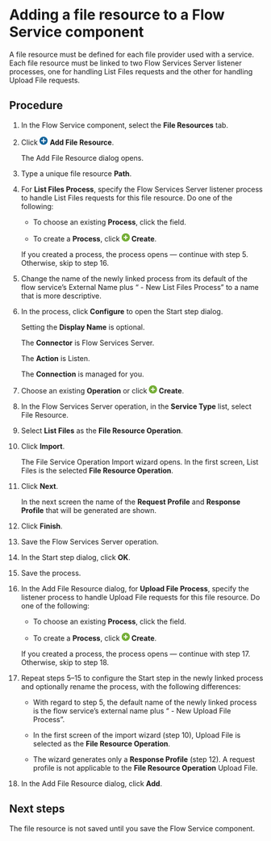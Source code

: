 # Adding a file resource to a Flow Service component

<head>
  <meta name="guidename" content="Integration"/>
  <meta name="context" content="GUID-113814d4-b0e0-48a3-b5d9-a2b5373859bc"/>
</head>


A file resource must be defined for each file provider used with a service. Each file resource must be linked to two Flow Services Server listener processes, one for handling List Files requests and the other for handling Upload File requests.

## Procedure

1.  In the Flow Service component, select the **File Resources** tab.

2.  Click ![+](../Images/main-ic-plus-sign-white-in-blue-circle-16_98f7af60-dd5f-4037-90cd-05cc9dfc5502.jpg) **Add File Resource**.

    The Add File Resource dialog opens.

3.  Type a unique file resource **Path**.   

4.  For **List Files Process**, specify the Flow Services Server listener process to handle List Files requests for this file resource. Do one of the following:

    -   To choose an existing **Process**, click the field.

    -   To create a **Process**, click **![+](../Images/main-ic-plus-sign-white-in-green-circle-16_4dc8c5f3-e893-4aef-ade2-0b7afe9476c1.jpg) Create**.

    If you created a process, the process opens — continue with step 5. Otherwise, skip to step 16.

5.  Change the name of the newly linked process from its default of the flow service’s External Name plus “ - New List Files Process” to a name that is more descriptive.

6.  In the process, click **Configure** to open the Start step dialog.

    Setting the **Display Name** is optional.

    The **Connector** is Flow Services Server.

    The **Action** is Listen.

    The **Connection** is managed for you.

7.  Choose an existing **Operation** or click **![+](../Images/main-ic-plus-sign-white-in-green-circle-16_4dc8c5f3-e893-4aef-ade2-0b7afe9476c1.jpg) Create**.

8.  In the Flow Services Server operation, in the **Service Type** list, select File Resource.

9.  Select **List Files** as the **File Resource Operation**.

10. Click **Import**.

    The File Service Operation Import wizard opens. In the first screen, List Files is the selected **File Resource Operation**.

11. Click **Next**.

    In the next screen the name of the **Request Profile** and **Response Profile** that will be generated are shown.

12. Click **Finish**.

13. Save the Flow Services Server operation.

14. In the Start step dialog, click **OK**.

15. Save the process.

16. In the Add File Resource dialog, for **Upload File Process**, specify the listener process to handle Upload File requests for this file resource. Do one of the following:

    -   To choose an existing **Process**, click the field.

    -   To create a **Process**, click **![+](../Images/main-ic-plus-sign-white-in-green-circle-16_4dc8c5f3-e893-4aef-ade2-0b7afe9476c1.jpg) Create**.

    If you created a process, the process opens — continue with step 17. Otherwise, skip to step 18.

17. Repeat steps 5–15 to configure the Start step in the newly linked process and optionally rename the process, with the following differences:

    -   With regard to step 5, the default name of the newly linked process is the flow service’s external name plus “ - New Upload File Process”.

    -   In the first screen of the import wizard \(step 10\), Upload File is selected as the **File Resource Operation**.

    -   The wizard generates only a **Response Profile** \(step 12\). A request profile is not applicable to the **File Resource Operation** Upload File.

18. In the Add File Resource dialog, click **Add**.

## Next steps

The file resource is not saved until you save the Flow Service component.